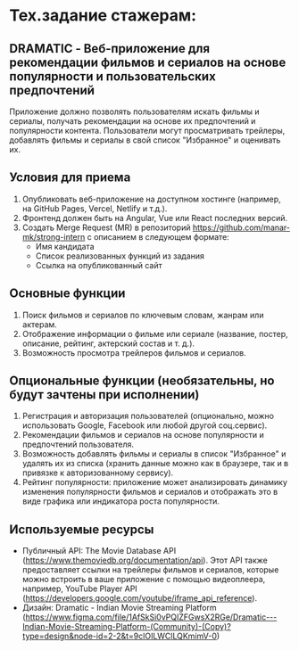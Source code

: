 # Тех.задание стажерам:

## DRAMATIC - Веб-приложение для рекомендации фильмов и сериалов на основе популярности и пользовательских предпочтений

Приложение должно позволять пользователям искать фильмы и сериалы, получать рекомендации на основе их предпочтений и популярности контента. Пользователи могут просматривать трейлеры, добавлять фильмы и сериалы в свой список "Избранное" и оценивать их.

## Условия для приема

1. Опубликовать веб-приложение на доступном хостинге (например, на GitHub Pages, Vercel, Netlify и т.д.).
2. Фронтенд должен быть на Angular, Vue или React последних версий.
3. Создать Merge Request (MR) в репозиторий https://github.com/manar-mk/strong-intern с описанием в следующем формате:
   - Имя кандидата
   - Список реализованных функций из задания
   - Ссылка на опубликованный сайт

## Основные функции

1. Поиск фильмов и сериалов по ключевым словам, жанрам или актерам.
2. Отображение информации о фильме или сериале (название, постер, описание, рейтинг, актерский состав и т. д.).
3. Возможность просмотра трейлеров фильмов и сериалов.

## Опциональные функции (необязательны, но будут зачтены при исполнении)

1. Регистрация и авторизация пользователей (опционально, можно использовать Google, Facebook или любой другой соц.сервис).
2. Рекомендации фильмов и сериалов на основе популярности и предпочтений пользователя.
3. Возможность добавлять фильмы и сериалы в список "Избранное" и удалять их из списка (хранить данные можно как в браузере, так и в привязке к авторизованному сервису).
4. Рейтинг популярности: приложение может анализировать динамику изменения популярности фильмов и сериалов и отображать это в виде графика или индикатора роста популярности.

## Используемые ресурсы

- Публичный API: The Movie Database API (https://www.themoviedb.org/documentation/api). Этот API также предоставляет ссылки на трейлеры фильмов и сериалов, которые можно встроить в ваше приложение с помощью видеоплеера, например, YouTube Player API (https://developers.google.com/youtube/iframe_api_reference).
- Дизайн: Dramatic - Indian Movie Streaming Platform (https://www.figma.com/file/1AfSkSi0vPQIZFGwsX2RGe/Dramatic---Indian-Movie-Streaming-Platform-(Community)-(Copy)?type=design&node-id=2-2&t=9clOILWClLQKmimV-0)
